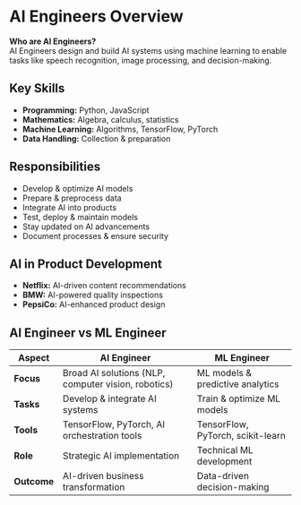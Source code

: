 # AI Engineers Overview

**Who are AI Engineers?**  
AI Engineers design and build AI systems using machine learning to enable tasks like speech recognition, image processing, and decision-making.

## Key Skills

- **Programming:** Python, JavaScript
- **Mathematics:** Algebra, calculus, statistics
- **Machine Learning:** Algorithms, TensorFlow, PyTorch
- **Data Handling:** Collection & preparation

## Responsibilities

- Develop & optimize AI models
- Prepare & preprocess data
- Integrate AI into products
- Test, deploy & maintain models
- Stay updated on AI advancements
- Document processes & ensure security

## AI in Product Development

- **Netflix:** AI-driven content recommendations
- **BMW:** AI-powered quality inspections
- **PepsiCo:** AI-enhanced product design

## AI Engineer vs ML Engineer

| **Aspect**  | **AI Engineer**                                     | **ML Engineer**                   |
| ----------- | --------------------------------------------------- | --------------------------------- |
| **Focus**   | Broad AI solutions (NLP, computer vision, robotics) | ML models & predictive analytics  |
| **Tasks**   | Develop & integrate AI systems                      | Train & optimize ML models        |
| **Tools**   | TensorFlow, PyTorch, AI orchestration tools         | TensorFlow, PyTorch, scikit-learn |
| **Role**    | Strategic AI implementation                         | Technical ML development          |
| **Outcome** | AI-driven business transformation                   | Data-driven decision-making       |
